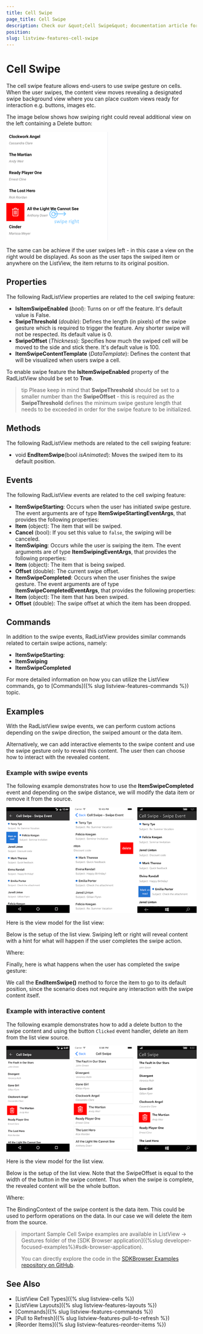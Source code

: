 ```yaml
---
title: Cell Swipe
page_title: Cell Swipe
description: Check our &quot;Cell Swipe&quot; documentation article for Telerik ListView for Xamarin control.
position: 
slug: listview-features-cell-swipe
---
```


# Cell Swipe

The cell swipe feature allows end-users to use swipe gesture on cells. When the user swipes, the content view moves revealing a designated swipe background view where you can place custom views ready for interaction e.g. buttons, images etc.

The image below shows how swiping right could reveal additional view on the left containing a Delete button:

![](images/listview-cellswipe.png)

The same can be achieve if the user swipes left - in this case a view on the right would be displayed. As soon as the user taps the swiped item or anywhere on the ListView, the item returns to its original position.

## Properties

The following RadListView properties are related to the cell swiping feature:

- **IsItemSwipeEnabled** (*bool*): Turns on or off the feature. It's default value is False.
- **SwipeThreshold** (*double*): Defines the length (in pixels) of the swipe gesture which is required to trigger the feature. Any shorter swipe will not be respected. Its default value is 0.
- **SwipeOffset** (*Thickness*): Specifies how much the swiped cell will be moved to the side and stick there. It's default value is 100.
- **ItemSwipeContentTemplate** (*DataTemplate*): Defines the content that will be visualized when users swipe a cell.

To enable swipe feature the **IsItemSwipeEnabled** property of the RadListView should be set to **True**. 

>tip Please keep in mind that **SwipeThreshold** should be set to a smaller number than the **SwipeOffset** - this is required as the **SwipeThreshold** defines the minimum swipe gesture length that needs to be exceeded in order for the swipe feature to be initialized.

## Methods

The following RadListView methods are related to the cell swiping feature:

- void **EndItemSwipe**(bool *isAnimated*): Moves the swiped item to its default position.

## Events

The following RadListView events are related to the cell swiping feature:

- **ItemSwipeStarting**: Occurs when the user has initiated swipe gesture. The event arguments are of type **ItemSwipeStartingEventArgs**, that provides the following properties:
 - **Item** (object): The item that will be swiped.
 - **Cancel** (bool): If you set this value to `false`, the swiping will be canceled.
- **ItemSwiping**: Occurs while the user is swiping the item. The event arguments are of type **ItemSwipingEventArgs**, that provides the following properties:
 - **Item** (object): The item that is being swiped.
 - **Offset** (double): The current swipe offset.
- **ItemSwipeCompleted**: Occurs when the user finishes the swipe gesture. The event arguments are of type **ItemSwipeCompletedEventArgs**, that provides the following properties:
 - **Item** (object): The item that has been swiped.
 - **Offset** (double): The swipe offset at which the item has been dropped.

## Commands

In addition to the swipe events, RadListView provides similar commands related to certain swipe actions, namely:

* **ItemSwipeStarting**:
* **ItemSwiping**
* **ItemSwipeCompleted**

For more detailed information on how you can utilize the ListView commands, go to [Commands]({% slug listview-features-commands %}) topic.
  
## Examples

With the RadListView swipe events, we can perform custom actions depending on the swipe direction, the swiped amount or the data item.

Alternatively, we can add interactive elements to the swipe content and use the swipe gesture only to reveal this content. The user then can choose how to interact with the revealed content.

### Example with swipe events

The following example demonstrates how to use the **ItemSwipeCompleted** event and depending on the swipe distance, we will modify the data item or remove it from the source.

![CellSwipe](images/listview-gestures-swipe-swipe-event.png)

Here is the view model for the list view:

<snippet id='listview-gestures-cellswipe-swipeevents-viewmodel'/>

Below is the setup of the list view. Swiping left or right will reveal content with a hint for what will happen if the user completes the swipe action. 

<snippet id='listview-gestures-cellswipe-swipeevents-listview'/>

Where:

<snippet id='xmlns-teleriklistview'/>

Finally, here is what happens when the user has completed the swipe gesture:

<snippet id='listview-gestures-cellswipe-swipeevents-swipecompleted'/> 

We call the **EndItemSwipe()** method to force the item to go to its default position, since the scenario does not require any interaction with the swipe content itself.

### Example with interactive content

The following example demonstrates how to add a delete button to the swipe content and using the button `Clicked` event handler, delete an item from the list view source.

![CellSwipe](images/listview-gestures-swipe-interactive-content.png)

Here is the view model for the list view. 

<snippet id='listview-gestures-cellswipe-interactivecontent-viewmodel'/>

Below is the setup of the list view. Note that the SwipeOffset is equal to the width of the button in the swipe content. Thus when the swipe is complete, the revealed content will be the whole button.

<snippet id='listview-gestures-cellswipe-interactivecontent-listview'/>

Where:

<snippet id='xmlns-teleriklistview'/>

The BindingContext of the swipe content is the data item. This could be used to perform operations on the data. In our case we will delete the item from the source.

<snippet id='listview-gestures-cellswipe-interactivecontent-deleteitem'/>

>important Sample Cell Swipe examples are available in ListView -> Gestures folder of the [SDK Browser application]({%slug developer-focused-examples%}#sdk-browser-application).
>
>You can directly explore the code in the [SDKBrowser Examples repository on GitHub](https://github.com/telerik/xamarin-forms-sdk/tree/master/XamarinSDK/SDKBrowser/SDKBrowser/Examples/ListViewControl/GesturesCategory).


## See Also

- [ListView Cell Types]({% slug listview-cells %})
- [ListView Layouts]({% slug listview-features-layouts %})
- [Commands]({% slug listview-features-commands %})
- [Pull to Refresh]({% slug listview-features-pull-to-refresh %})
- [Reorder Items]({% slug listview-features-reorder-items %})